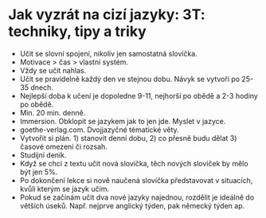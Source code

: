 # Jak vyzrát na cizí jazyky: 3T: techniky, tipy a triky
* Učit se slovní spojení, nikoliv jen samostatná slovíčka.
* Motivace > čas > vlastní systém.
* Vždy se učit nahlas.
* Učit se pravidelně každý den ve stejnou dobu. Návyk se vytvoří po 25-35 dnech.
* Nejlepší doba k učení je dopoledne 9-11, nejhorší po obědě a 2-3 hodiny po obědě.
* Min. 20 min. denně.
* Immersion. Obklopit se jazykem jak to jen jde. Myslet v jazyce.
* goethe-verlag.com. Dvojjazyčné tématické věty.
* Vytvořit si plán. 1) stanovit denní dobu, 2) co přesně budu dělat 3) časové omezení či rozsah.
* Studijní deník.
* Když se chci z textu učit nová slovíčka, těch nových slovíček by mělo být jen 5%.
* Po dokončení lekce si nově naučená slovíčka představovat v situacích, kvůli kterým se jazyk učím.
* Pokud se začínám učit dva nové jazyky najednou, rozdělit je ideálně do větších úseků. Např. nejprve anglický týden, pak německý týden ap.

